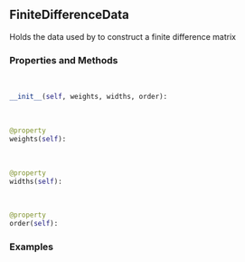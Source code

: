 ## <a id="McUtils.McUtils.Zachary.Taylor.FiniteDifferenceFunction.FiniteDifferenceData">FiniteDifferenceData</a>
Holds the data used by to construct a finite difference matrix

### Properties and Methods
<a id="McUtils.McUtils.Zachary.Taylor.FiniteDifferenceFunction.FiniteDifferenceData.__init__" class="docs-object-method">&nbsp;</a>
```python
__init__(self, weights, widths, order): 
```

<a id="McUtils.McUtils.Zachary.Taylor.FiniteDifferenceFunction.FiniteDifferenceData.weights" class="docs-object-method">&nbsp;</a>
```python
@property
weights(self): 
```

<a id="McUtils.McUtils.Zachary.Taylor.FiniteDifferenceFunction.FiniteDifferenceData.widths" class="docs-object-method">&nbsp;</a>
```python
@property
widths(self): 
```

<a id="McUtils.McUtils.Zachary.Taylor.FiniteDifferenceFunction.FiniteDifferenceData.order" class="docs-object-method">&nbsp;</a>
```python
@property
order(self): 
```

### Examples


